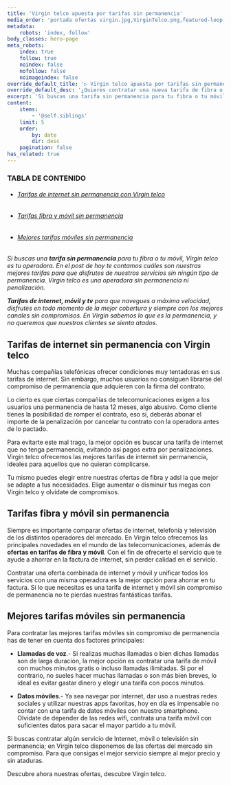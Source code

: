```yaml
---
title: 'Virgin telco apuesta por tarifas sin permanencia'
media_order: 'portada ofertas virgin.jpg,VirginTelco.png,featured-loop.jpg'
metadata:
    robots: 'index, follow'
body_classes: hero-page
meta_robots:
    index: true
    follow: true
    noindex: false
    nofollow: false
    noimageindex: false
override_default_title: '▷ Virgin telco apuesta por tarifas sin permanencia'
override_default_desc: '¿Quieres contratar una nueva tarifa de fibra o móvil sin preocuparte del tiempo de permanencia? En Virgin telco te ofrecemos las mejores ofertas, con total libertad para cambiar en el momento que desees. Disfruta del mejor servicio de telefonía e internet con Virgin ¡No esperes más!'
excerpt: 'Si buscas una tarifa sin permanencia para tu fibra o tu móvil, Virgin telco es tu operadora. En el post de hoy te contamos cuáles son nuestras mejores tarifas para que disfrutes de nuestros servicios sin ningún...'
content:
    items:
        - '@self.siblings'
    limit: 5
    order:
        by: date
        dir: desc
    pagination: false
has_related: true
---
```


<!-- # Virgin telco apuesta por tarifas sin permanencia en sus servicios -->
<!-- ![](VirginTelco.png) -->
<!-- <div class="mb-5"></div> -->

### TABLA DE CONTENIDO

<div class="links-list"></div>

* ######  <span class="magnet-link">[Tarifas de internet sin permanencia con Virgin telco](#tarifas)</span>
* ######  <span class="magnet-link">[Tarifas fibra y móvil sin permanencia](#permanencia)</span>
* ######  <span class="magnet-link">[ Mejores tarifas móviles sin permanencia](#mejores)</span>

<div class="mb-5"></div>

_Si buscas una **tarifa sin permanencia** para tu fibra o tu móvil, Virgin telco es tu operadora. En el post de hoy te contamos cuáles son nuestras mejores tarifas para que disfrutes de nuestros servicios sin ningún tipo de permanencia. Virgin telco es una operadora sin permanencia ni penalización._

_**Tarifas de internet, móvil y tv**  para que navegues a máxima velocidad, disfrutes en todo momento de la mejor cobertura y siempre con los mejores canales sin compromisos. 
En Virgin sabemos lo que es la permanencia, y no queremos que nuestros clientes se sienta atados._

<div class="mb-5"></div>

## <span id="tarifas">Tarifas de internet sin permanencia con Virgin telco</span>

Muchas compañías telefónicas ofrecer condiciones muy tentadoras en sus tarifas de internet. Sin embargo, muchos usuarios no consiguen librarse del compromiso de permanencia que adquieren con la firma del contrato. 

Lo cierto es que ciertas compañías de telecomunicaciones exigen a los usuarios una permanencia de hasta 12 meses, algo abusivo. Como cliente tienes la posibilidad de romper el contrato, eso sí, deberás abonar el importe de la penalización por cancelar tu contrato con la operadora antes de lo pactado. 

Para evitarte este mal trago, la mejor opción es buscar una tarifa de internet que no tenga permanencia, evitando así pagos extra por penalizaciones. Virgin telco ofrecemos las mejores tarifas de internet sin permanencia, ideales para aquellos que no quieran complicarse. 
 
Tu mismo puedes elegir entre nuestras ofertas de fibra y adsl la que mejor se adapte a tus necesidades. Elige aumentar o disminuir tus megas con Virgin telco y olvídate de compromisos.

<div class="mb-5"></div>

## <span id="permanencia">Tarifas fibra y móvil sin permanencia </span>

Siempre es importante comparar ofertas de internet, telefonía y televisión de los distintos operadores del mercado. En Virgin telco ofrecemos las principales novedades en el mundo de las telecomunicaciones, además de **ofertas en tarifas de fibra y móvil**.
Con el fin de ofrecerte el servicio que te ayude a ahorrar en la factura de internet, sin perder calidad en el servicio.

Contratar una oferta combinada de internet y móvil y unificar todos los servicios con una misma operadora es la mejor opción para ahorrar en tu factura.
Si lo que necesitas es una tarifa de internet y móvil sin compromiso de permanencia no te pierdas nuestras fantásticas tarifas.

<div class="mb-5"></div>

## <span id="mejores">Mejores tarifas móviles sin permanencia </span>

Para contratar las mejores tarifas móviles sin compromiso de permanencia has de tener en cuenta dos factores principales: 


* **Llamadas de voz**.- Si realizas muchas llamadas o bien dichas llamadas son de larga duración, la mejor opción es contratar una tarifa de móvil con muchos minutos gratis o incluso llamadas ilimitadas. Si por el contrario, no sueles hacer muchas llamadas o son más bien breves, lo ideal es evitar gastar dinero y elegir una tarifa con pocos minutos. 

* **Datos móviles**.- Ya sea navegar por internet, dar uso a nuestras redes sociales y utilizar nuestras apps favoritas, hoy en día es impensable no contar con una tarifa de datos móviles con nuestro smartphone. Olvídate de depender de las redes wifi, contrata una tarifa móvil con suficientes datos para sacar el mayor partido a tu móvil. 

Si buscas contratar algún servicio de Internet, móvil o televisión sin permanencia; en Virgin telco disponemos de las ofertas del mercado sin compromiso. Para que consigas el mejor servicio siempre al mejor precio y sin ataduras.

Descubre ahora nuestras ofertas, descubre Virgin telco. 









